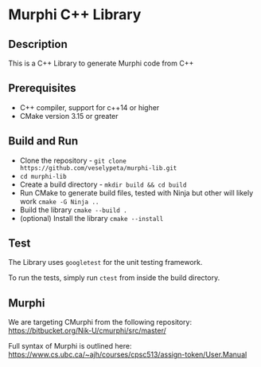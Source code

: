 # Murphi C++ Library

## Description

This is a C++ Library to generate Murphi code from C++

## Prerequisites

- C++ compiler, support for c++14 or higher
- CMake version 3.15 or greater

## Build and Run

- Clone the repository - `git clone https://github.com/veselypeta/murphi-lib.git`
- `cd murphi-lib`
- Create a build directory - `mkdir build && cd build`
- Run CMake to generate build files, tested with Ninja but other will likely work `cmake -G Ninja ..`
- Build the library `cmake --build .`
- (optional) Install the library `cmake --install`


## Test

The Library uses `googletest` for the unit testing framework. 

To run the tests, simply run `ctest` from inside the build directory.

## Murphi
We are targeting CMurphi from the following repository: https://bitbucket.org/Nik-U/cmurphi/src/master/

Full syntax of Murphi is outlined here: https://www.cs.ubc.ca/~ajh/courses/cpsc513/assign-token/User.Manual